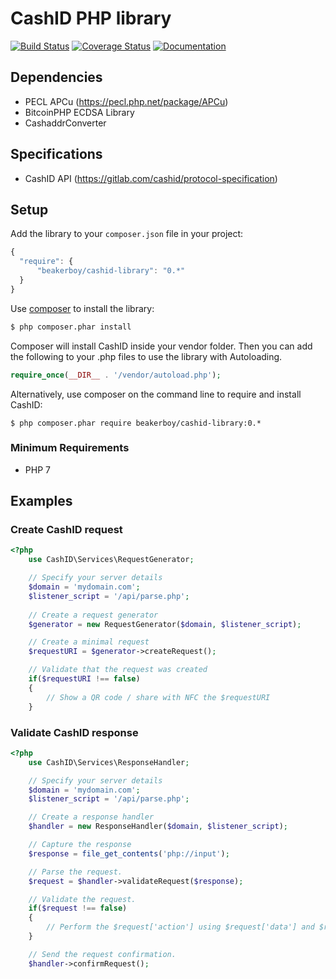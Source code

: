 # CashID PHP library
[![Build Status](https://travis-ci.org/Beakerboy/CashID.svg?branch=master)](https://travis-ci.org/Beakerboy/CashID)
[![Coverage Status](https://coveralls.io/repos/github/Beakerboy/CashID/badge.svg?branch=master)](https://coveralls.io/github/Beakerboy/CashID?branch=master)
[![Documentation](https://codedocs.xyz/Beakerboy/CashID.svg)](https://codedocs.xyz/Beakerboy/CashID/)


## Dependencies

- PECL APCu (https://pecl.php.net/package/APCu)
- BitcoinPHP ECDSA Library
- CashaddrConverter

## Specifications
- CashID API (https://gitlab.com/cashid/protocol-specification)

## Setup

 Add the library to your `composer.json` file in your project:

```javascript
{
  "require": {
      "beakerboy/cashid-library": "0.*"
  }
}
```

Use [composer](http://getcomposer.org) to install the library:

```bash
$ php composer.phar install
```

Composer will install CashID inside your vendor folder. Then you can add the following to your
.php files to use the library with Autoloading.

```php
require_once(__DIR__ . '/vendor/autoload.php');
```

Alternatively, use composer on the command line to require and install CashID:

```
$ php composer.phar require beakerboy/cashid-library:0.*
```

### Minimum Requirements
 * PHP 7

## Examples

### Create CashID request

```PHP
<?php
    use CashID\Services\RequestGenerator;

    // Specify your server details
    $domain = 'mydomain.com';
    $listener_script = '/api/parse.php';
    
    // Create a request generator
    $generator = new RequestGenerator($domain, $listener_script);

    // Create a minimal request
    $requestURI = $generator->createRequest();

    // Validate that the request was created
    if($requestURI !== false)
    {
        // Show a QR code / share with NFC the $requestURI
    }
```

### Validate CashID response

```PHP
<?php
    use CashID\Services\ResponseHandler;

    // Specify your server details
    $domain = 'mydomain.com';
    $listener_script = '/api/parse.php';

    // Create a response handler
    $handler = new ResponseHandler($domain, $listener_script);

    // Capture the response
    $response = file_get_contents('php://input');

    // Parse the request.
    $request = $handler->validateRequest($response);

    // Validate the request.
    if($request !== false)
    {
        // Perform the $request['action'] using $request['data'] and $request['metadata'].
    }

    // Send the request confirmation.
    $handler->confirmRequest();
```
